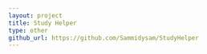 ```yaml
---
layout: project
title: Study Helper
type: other
github_url: https://github.com/Sammidysam/StudyHelper
---
```



